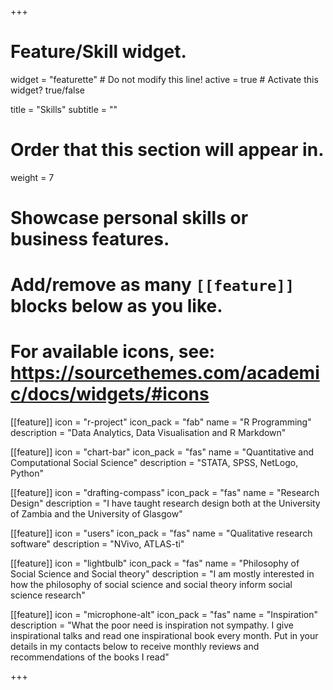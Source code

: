 +++
# Feature/Skill widget.
widget = "featurette"  # Do not modify this line!
active = true  # Activate this widget? true/false

title = "Skills"
subtitle = ""

# Order that this section will appear in.
weight = 7

# Showcase personal skills or business features.
# 
# Add/remove as many `[[feature]]` blocks below as you like.
# 
# For available icons, see: https://sourcethemes.com/academic/docs/widgets/#icons

[[feature]]
  icon = "r-project"
  icon_pack = "fab"
  name = "R Programming"
  description = "Data Analytics, Data Visualisation and R Markdown"
  
[[feature]]
  icon = "chart-bar"
  icon_pack = "fas"
  name = "Quantitative and Computational Social Science"
  description = "STATA, SPSS, NetLogo, Python"  
  
[[feature]]
  icon = "drafting-compass"
  icon_pack = "fas"
  name = "Research Design"
  description = "I have taught research design both at the University of Zambia and the University of Glasgow"

[[feature]]
  icon = "users"
  icon_pack = "fas"
  name = "Qualitative research software"
  description = "NVivo, ATLAS-ti"  
  
  
[[feature]]
  icon = "lightbulb"
  icon_pack = "fas"
  name = "Philosophy of Social Science and Social theory"
  description = "I am mostly interested in how the philosophy of social science and social theory inform social science research"    

[[feature]]
  icon = "microphone-alt"
  icon_pack = "fas"
  name = "Inspiration"
  description = "What the poor need is inspiration not sympathy. I give inspirational talks and read one inspirational book every month. Put in your details in my contacts below to receive monthly reviews and recommendations of the books I read" 

+++
